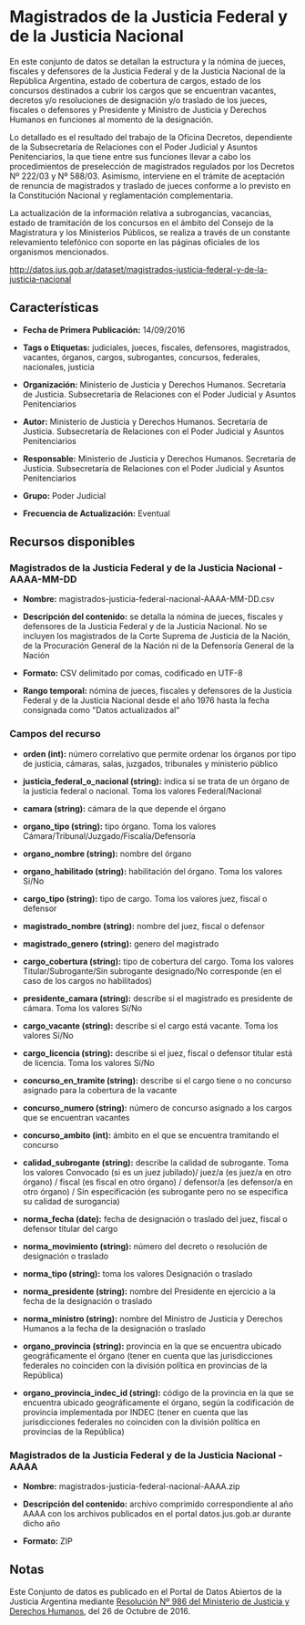 Magistrados de la Justicia Federal y de la Justicia Nacional
==============================================================================

En este conjunto de datos se detallan la estructura y la nómina de jueces, fiscales y defensores de la Justicia Federal y de la Justicia Nacional de la República Argentina, estado de cobertura de cargos, estado de los concursos destinados a cubrir los cargos que se encuentran vacantes, decretos y/o resoluciones de designación y/o traslado de los jueces, fiscales o defensores y Presidente y Ministro de Justicia y Derechos Humanos en funciones al momento de la designación.

Lo detallado es el resultado del trabajo de la Oficina Decretos, dependiente de la Subsecretaría de Relaciones con el Poder Judicial y Asuntos Penitenciarios, la que tiene entre sus funciones llevar a cabo los procedimientos de preselección de magistrados regulados por los Decretos Nº 222/03 y Nº 588/03. Asimismo, interviene en el trámite de aceptación de renuncia de magistrados y traslado de jueces conforme a lo previsto en la Constitución Nacional y reglamentación complementaria. 

La actualización de la información relativa a subrogancias, vacancias, estado de tramitación de los concursos en el ámbito del Consejo de la Magistratura y los Ministerios Públicos, se realiza a través de un constante relevamiento telefónico con soporte en las páginas oficiales de los organismos mencionados. 

http://datos.jus.gob.ar/dataset/magistrados-justicia-federal-y-de-la-justicia-nacional

Características
---------------

- **Fecha de Primera Publicación:** 14/09/2016

- **Tags o Etiquetas:** judiciales, jueces, fiscales, defensores, magistrados, vacantes, órganos, cargos, subrogantes, concursos, federales, nacionales, justicia

- **Organización:** Ministerio de Justicia y Derechos Humanos. Secretaría de Justicia. Subsecretaría de Relaciones con el Poder Judicial y Asuntos Penitenciarios

- **Autor:** Ministerio de Justicia y Derechos Humanos. Secretaría de Justicia. Subsecretaría de Relaciones con el Poder Judicial y Asuntos Penitenciarios

- **Responsable:** Ministerio de Justicia y Derechos Humanos. Secretaría de Justicia. Subsecretaría de Relaciones con el Poder Judicial y Asuntos Penitenciarios

- **Grupo:** Poder Judicial

- **Frecuencia de Actualización:** Eventual

Recursos disponibles
--------------------

### Magistrados de la Justicia Federal y de la Justicia Nacional - AAAA-MM-DD

- **Nombre:** magistrados-justicia-federal-nacional-AAAA-MM-DD.csv

- **Descripción del contenido:** se detalla la nómina de jueces, fiscales y defensores de la Justicia Federal y de la Justicia Nacional.  No se incluyen los magistrados de la Corte Suprema de Justicia de la Nación, de la Procuración General de la Nación ni de la Defensoría General de la Nación

- **Formato:** CSV delimitado por comas, codificado en UTF-8

- **Rango temporal:** nómina de jueces, fiscales y defensores de la Justicia Federal y de la Justicia Nacional desde el año 1976 hasta la fecha consignada como "Datos actualizados al"

### Campos del recurso

- **orden (int):** número correlativo que permite ordenar los órganos por tipo de justicia, cámaras, salas, juzgados, tribunales y ministerio público

- **justicia_federal_o_nacional (string):** indica si se trata de un órgano de la justicia federal o nacional. Toma los valores Federal/Nacional

- **camara (string):** cámara de la que depende el órgano

- **organo_tipo (string):** tipo órgano. Toma los valores Cámara/Tribunal/Juzgado/Fiscalía/Defensoría

- **organo_nombre (string):** nombre del órgano

- **organo_habilitado (string):** habilitación del órgano. Toma los valores Sí/No

- **cargo_tipo (string):** tipo de cargo. Toma los valores juez, fiscal o defensor

- **magistrado_nombre (string):** nombre del juez, fiscal o defensor

- **magistrado_genero (string):** genero del magistrado

- **cargo_cobertura (string):** tipo de cobertura del cargo. Toma los valores Titular/Subrogante/Sin subrogante designado/No corresponde (en el caso de los cargos no habilitados)

- **presidente_camara (string):** describe si el magistrado es presidente de cámara. Toma los valores Sí/No

- **cargo_vacante (string):** describe si el cargo está vacante. Toma los valores Sí/No

- **cargo_licencia (string):** describe si el juez, fiscal o defensor titular está de licencia. Toma los valores Sí/No

- **concurso_en_tramite (string):** describe si el cargo tiene o no concurso asignado para la cobertura de la vacante

- **concurso_numero (string):** número de concurso asignado a los cargos que se encuentran vacantes

- **concurso_ambito (int):** ámbito en el que se encuentra tramitando el concurso

- **calidad_subrogante (string):** describe la calidad de subrogante. Toma los valores Convocado (si es un juez jubilado)/ juez/a (es juez/a en otro órgano) / fiscal (es fiscal en otro órgano) / defensor/a (es defensor/a en otro órgano) / Sin especificación (es subrogante pero no se especifica su calidad de surogancia)

- **norma_fecha (date):** fecha de designación o traslado del juez, fiscal o defensor titular del cargo

- **norma_movimiento (string):** número del decreto o resolución de designación o traslado

- **norma_tipo (string):** toma los valores Designación o traslado

- **norma_presidente (string):** nombre del Presidente en ejercicio a la fecha de la designación o traslado

- **norma_ministro (string):** nombre del Ministro de Justicia y Derechos Humanos a la fecha de la designación o traslado

- **organo_provincia (string):** provincia en la que se encuentra ubicado geográficamente el órgano (tener en cuenta que las jurisdicciones federales no coinciden con la división política en provincias de la República)

- **organo_provincia_indec_id (string):** código de la provincia en la que se encuentra ubicado geográficamente el órgano, según la codificación de provincia implementada por INDEC (tener en cuenta que las jurisdicciones federales no coinciden con la división política en provincias de la República)

### Magistrados de la Justicia Federal y de la Justicia Nacional - AAAA

- **Nombre:** magistrados-justicia-federal-nacional-AAAA.zip

- **Descripción del contenido:** archivo comprimido correspondiente al año AAAA con los archivos publicados en el portal datos.jus.gob.ar durante dicho año

- **Formato:** ZIP

Notas
-----
Este Conjunto de datos es publicado en el Portal de Datos Abiertos de la Justicia Argentina mediante [Resolución Nº 986 del Ministerio de Justicia y Derechos Humanos](http://datos.jus.gob.ar/resoluciones/RESOL-2016-986-E-APN-MJ.pdf), del 26 de Octubre de 2016.
